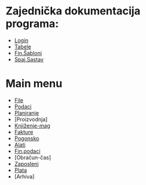 # Zajednička dokumentacija programa: 

- [Login](camp2_sr/d_sr/login_sr.md)
- [Tabele](camp2_sr/d_sr/tabela_sr.md)
- [Fin.Šabloni](camp2_sr/d_sr/fin_sabloni_sr.md)
- [Spaj.Sastav](camp2_sr/d_sr/spaj_sastav_sr.md)

# Main menu

- [File](camp2_sr/x_sr/x_sr.md)
- [Podaci](camp2_sr/m_sr/m_sr.md)
- [Planiranje](camp2_sr/p1_sr/p1_sr.md)
- [Proizvodnja]
- [Knjiženje-mag](camp2_sr/k_sr/k_sr.md)
- [Fakture](camp2_sr/f0_sr/f0_sr.md)
- [Pogonsko](camp2_sr/g_sr/g_sr.md)
- [Alati](camp2_sr/r1_sr/r1_sr.md)
- [Fin.podaci](camp2_sr/f1_sr/f1_sr.md)
- [Obračun-čas]
- [Zaposleni](camp2_sr/z_sr/z_sr.md)
- [Plata](camp2_sr/l_sr/l_sr.md)
- [Arhiva]
